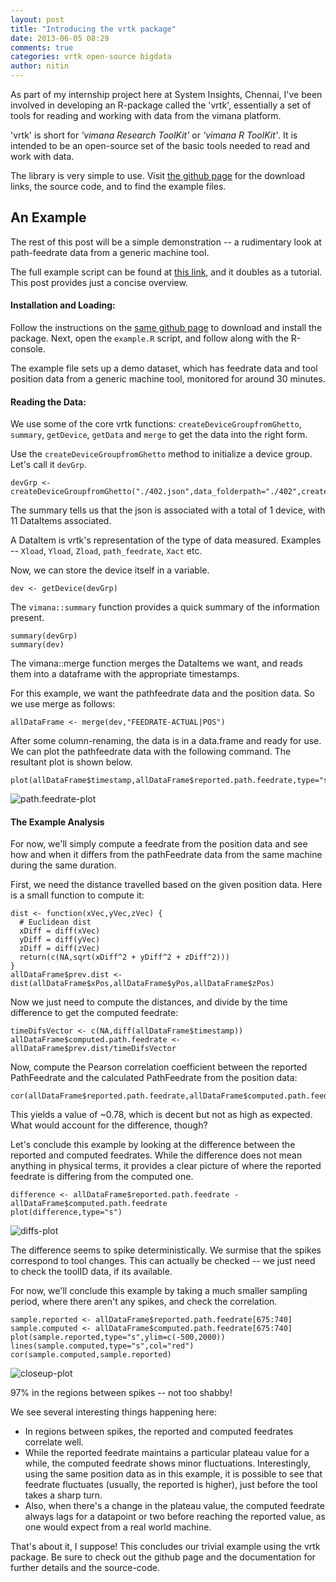 ```yaml
---
layout: post
title: "Introducing the vrtk package"
date: 2013-06-05 08:29
comments: true
categories: vrtk open-source bigdata
author: nitin
---
```


As part of my internship project here at System Insights, Chennai, I've been involved in developing an R-package called the 'vrtk', essentially a set of tools for reading and working with data from the vimana platform.

'vrtk' is short for _'vimana Research ToolKit'_ or _'vimana R ToolKit'_. It is intended to be an open-source set of the basic tools needed to read and work with data.

The library is very simple to use. Visit [the github page](https://www.github.com/systeminsights/vrtk) for the download links, the source code, and to find the example files.

An Example
----------

The rest of this post will be a simple demonstration -- a rudimentary look at path-feedrate data from a generic machine tool.

The full example script can be found at [this link](https://www.github.com/systeminsights/vrtk/tree/master/example), and it doubles as a tutorial. This post provides just a concise overview.

#### Installation and Loading:

Follow the instructions on the [same github page](https://www.github.com/systeminsights/vrtk) to download and install the package. Next, open the `example.R` script, and follow along with the R-console.

The example file sets up a demo dataset, which has feedrate data and tool position data from a generic machine tool, monitored for around 30 minutes.

#### Reading the Data:

We use some of the core vrtk functions: `createDeviceGroupfromGhetto`, `summary`, `getDevice`, `getData` and `merge` to get the data into the right form.

Use the `createDeviceGroupfromGhetto` method to initialize a device group. Let's call it `devGrp`.

    devGrp <- createDeviceGroupfromGhetto("./402.json",data_folderpath="./402",createRData=TRUE)

The summary tells us that the json is associated with a total of 1 device, with 11 DataItems associated.

A DataItem is vrtk's representation of the type of data measured. Examples -- `Xload`, `Yload`, `Zload`, `path_feedrate`, `Xact` etc.

Now, we can store the device itself in a variable.

    dev <- getDevice(devGrp)

The `vimana::summary` function provides a quick summary of the information present.

    summary(devGrp)
    summary(dev)

The vimana::merge function merges the DataItems we want, and reads them into a dataframe with the appropriate timestamps.

For this example, we want the pathfeedrate data and the position data. So we use merge as follows:

    allDataFrame <- merge(dev,"FEEDRATE-ACTUAL|POS")

After some column-renaming, the data is in a data.frame and ready for use. We can plot the pathfeedrate data with the following command. The resultant plot is shown below.

    plot(allDataFrame$timestamp,allDataFrame$reported.path.feedrate,type="s")

![path.feedrate-plot](/images/2013-06-05-pathfeedrateplot.png)

#### The Example Analysis

For now, we'll simply compute a feedrate from the position data and see how and when it differs from the pathFeedrate data from the same machine during the same duration.

First, we need the distance travelled based on the given position data. Here is a small function to compute it:

    dist <- function(xVec,yVec,zVec) { 
      # Euclidean dist
      xDiff = diff(xVec)
      yDiff = diff(yVec)
      zDiff = diff(zVec)
      return(c(NA,sqrt(xDiff^2 + yDiff^2 + zDiff^2)))
    }
    allDataFrame$prev.dist <- dist(allDataFrame$xPos,allDataFrame$yPos,allDataFrame$zPos)
    
Now we just need to compute the distances, and divide by the time difference to get the computed feedrate:

    timeDifsVector <- c(NA,diff(allDataFrame$timestamp))
    allDataFrame$computed.path.feedrate <- allDataFrame$prev.dist/timeDifsVector

Now, compute the Pearson correlation coefficient between the reported PathFeedrate and the calculated PathFeedrate from the position data:

    cor(allDataFrame$reported.path.feedrate,allDataFrame$computed.path.feedrate,use="na.or.complete")

This yields a value of ~0.78, which is decent but not as high as expected. What would account for the difference, though?

Let's conclude this example by looking at the difference between the reported and computed feedrates. While the difference does not mean anything in physical terms, it provides a clear picture of where the reported feedrate is differing from the computed one.

    difference <- allDataFrame$reported.path.feedrate - allDataFrame$computed.path.feedrate
    plot(difference,type="s")
    
![diffs-plot](/images/2013-06-05-diffsplot.png)

The difference seems to spike deterministically. We surmise that the spikes correspond to tool changes. This can actually be checked -- we just need to check the toolID data, if its available.

For now, we'll conclude this example by taking a much smaller sampling period, where there aren't any spikes, and check the correlation.

    sample.reported <- allDataFrame$reported.path.feedrate[675:740]
    sample.computed <- allDataFrame$computed.path.feedrate[675:740]
    plot(sample.reported,type="s",ylim=c(-500,2000))
    lines(sample.computed,type="s",col="red")
    cor(sample.computed,sample.reported)

![closeup-plot](/images/2013-06-05-closeupplot.png)

97% in the regions between spikes -- not too shabby!

We see several interesting things happening here:
- In regions between spikes, the reported and computed feedrates correlate well.
- While the reported feedrate maintains a particular plateau value for a while, the computed feedrate shows minor fluctuations. Interestingly, using the same position data as in this example, it is possible to see that feedrate fluctuates (usually, the reported is higher), just before the tool takes a sharp turn.
- Also, when there's a change in the plateau value, the computed feedrate always lags for a datapoint or two before reaching the reported value, as one would expect from a real world machine.

That's about it, I suppose! This concludes our trivial example using the vrtk package. Be sure to check out the github page and the documentation for further details and the source-code.
